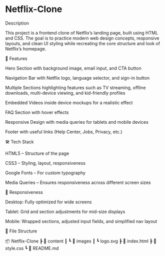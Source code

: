 # Netflix-Clone

Description

This project is a frontend clone of Netflix’s landing page, built using HTML and CSS. The goal is to practice modern web design concepts, responsive layouts, and clean UI styling while recreating the core structure and look of Netflix’s homepage.

🚀 Features

Hero Section with background image, email input, and CTA button

Navigation Bar with Netflix logo, language selector, and sign-in button

Multiple Sections highlighting features such as TV streaming, offline downloads, multi-device viewing, and kid-friendly profiles

Embedded Videos inside device mockups for a realistic effect

FAQ Section with hover effects

Responsive Design with media queries for tablets and mobile devices

Footer with useful links (Help Center, Jobs, Privacy, etc.)

🛠️ Tech Stack

HTML5 – Structure of the page

CSS3 – Styling, layout, responsiveness

Google Fonts – For custom typography

Media Queries – Ensures responsiveness across different screen sizes

📱 Responsiveness

Desktop: Fully optimized for wide screens

Tablet: Grid and section adjustments for mid-size displays

Mobile: Wrapped sections, adjusted input fields, and simplified nav layout

📂 File Structure

📦 Netflix-Clone ┣ 📂 content ┃ ┗ 📂 images ┃ ┗ logo.svg ┣ 📜 index.html ┣ 📜 style.css ┗ 📜 README.md
